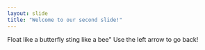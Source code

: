 ```yaml
---
layout: slide
title: "Welcome to our second slide!"
---
```

Float like a butterfly sting like a bee"
Use the left arrow to go back!
